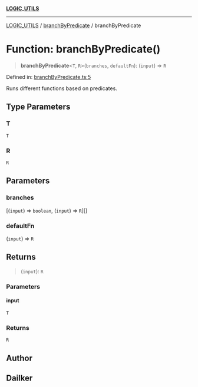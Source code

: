 [**LOGIC_UTILS**](../../README.md)

***

[LOGIC_UTILS](../../README.md) / [branchByPredicate](../README.md) / branchByPredicate

# Function: branchByPredicate()

> **branchByPredicate**\<`T`, `R`\>(`branches`, `defaultFn`): (`input`) => `R`

Defined in: [branchByPredicate.ts:5](https://github.com/dailker/everyutil/blob/bb767aea9d58118889b305a48f8f36431b1abbeb/src/logic/branchByPredicate.ts#L5)

Runs different functions based on predicates.

## Type Parameters

### T

`T`

### R

`R`

## Parameters

### branches

\[(`input`) => `boolean`, (`input`) => `R`\][]

### defaultFn

(`input`) => `R`

## Returns

> (`input`): `R`

### Parameters

#### input

`T`

### Returns

`R`

## Author

## Dailker
